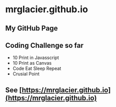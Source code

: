 # mrglacier.github.io
## My GitHub Page

## Coding Challenge so far
* 10 Print in Javasscript
* 10 Print as Canvas
* Code Eat Sleep Repeat
* Crusial Point

## See [https://mrglacier.github.io](https://mrglacier.github.io)
